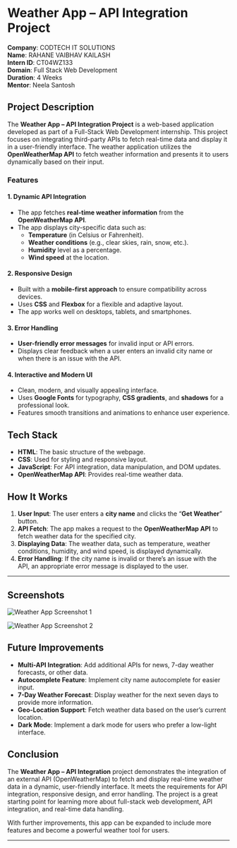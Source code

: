 # Weather App – API Integration Project

**Company**: CODTECH IT SOLUTIONS  
**Name**: RAHANE VAIBHAV KAILASH  
**Intern ID**: CT04WZ133  
**Domain**: Full Stack Web Development  
**Duration**: 4 Weeks  
**Mentor**: Neela Santosh  

## Project Description

The **Weather App – API Integration Project** is a web-based application developed as part of a Full-Stack Web Development internship. This project focuses on integrating third-party APIs to fetch real-time data and display it in a user-friendly interface. The weather application utilizes the **OpenWeatherMap API** to fetch weather information and presents it to users dynamically based on their input.

### Features

#### 1. Dynamic API Integration
- The app fetches **real-time weather information** from the **OpenWeatherMap API**.
- The app displays city-specific data such as:
  - **Temperature** (in Celsius or Fahrenheit).
  - **Weather conditions** (e.g., clear skies, rain, snow, etc.).
  - **Humidity** level as a percentage.
  - **Wind speed** at the location.

#### 2. Responsive Design
- Built with a **mobile-first approach** to ensure compatibility across devices.
- Uses **CSS** and **Flexbox** for a flexible and adaptive layout.
- The app works well on desktops, tablets, and smartphones.

#### 3. Error Handling
- **User-friendly error messages** for invalid input or API errors.
- Displays clear feedback when a user enters an invalid city name or when there is an issue with the API.

#### 4. Interactive and Modern UI
- Clean, modern, and visually appealing interface.
- Uses **Google Fonts** for typography, **CSS gradients**, and **shadows** for a professional look.
- Features smooth transitions and animations to enhance user experience.

## Tech Stack

- **HTML**: The basic structure of the webpage.
- **CSS**: Used for styling and responsive layout.
- **JavaScript**: For API integration, data manipulation, and DOM updates.
- **OpenWeatherMap API**: Provides real-time weather data.

## How It Works

1. **User Input**: The user enters a **city name** and clicks the “**Get Weather**” button.
2. **API Fetch**: The app makes a request to the **OpenWeatherMap API** to fetch weather data for the specified city.
3. **Displaying Data**: The weather data, such as temperature, weather conditions, humidity, and wind speed, is displayed dynamically.
4. **Error Handling**: If the city name is invalid or there’s an issue with the API, an appropriate error message is displayed to the user.

---

## Screenshots

![Weather App Screenshot 1](https://github.com/user-attachments/assets/edf6d3ba-8095-4fd3-8084-2db787040300)

![Weather App Screenshot 2](https://github.com/user-attachments/assets/309b0d99-96e8-46ca-8c6a-aeffa54b708b)

## Future Improvements

- **Multi-API Integration**: Add additional APIs for news, 7-day weather forecasts, or other data.
- **Autocomplete Feature**: Implement city name autocomplete for easier input.
- **7-Day Weather Forecast**: Display weather for the next seven days to provide more information.
- **Geo-Location Support**: Fetch weather data based on the user’s current location.
- **Dark Mode**: Implement a dark mode for users who prefer a low-light interface.

## Conclusion

The **Weather App – API Integration** project demonstrates the integration of an external API (OpenWeatherMap) to fetch and display real-time weather data in a dynamic, user-friendly interface. It meets the requirements for API integration, responsive design, and error handling. The project is a great starting point for learning more about full-stack web development, API integration, and real-time data handling.

With further improvements, this app can be expanded to include more features and become a powerful weather tool for users.

---

